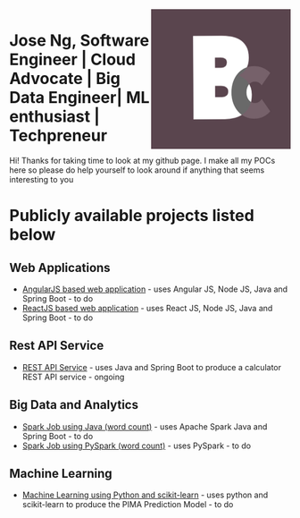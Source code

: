 <img src="blackcurrant.jpg" align="right" width="250" height="250"/>

# Jose Ng, Software Engineer | Cloud Advocate | Big Data Engineer| ML enthusiast | Techpreneur

Hi! Thanks for taking time to look at my github page. I make all my POCs here so please do help yourself to look around if anything that seems interesting to you

# Publicly available projects listed below

## Web Applications

- [AngularJS based web application](https://github.com/J-Ng/) - uses Angular JS, Node JS, Java and Spring Boot - to do
- [ReactJS based web application](https://github.com/J-Ng/) - uses React JS, Node JS, Java and Spring Boot - to do

## Rest API Service

- [REST API Service](https://github.com/J-Ng/) - uses Java and Spring Boot to produce a calculator REST API service - ongoing

## Big Data and Analytics

- [Spark Job using Java (word count)](https://github.com/J-Ng/) - uses Apache Spark Java and Spring Boot - to do
- [Spark Job using PySpark (word count)](https://github.com/J-Ng/) - uses PySpark - to do

## Machine Learning

- [Machine Learning using Python and scikit-learn](https://github.com/J-Ng/) - uses python and scikit-learn to produce the PIMA Prediction Model - to do

